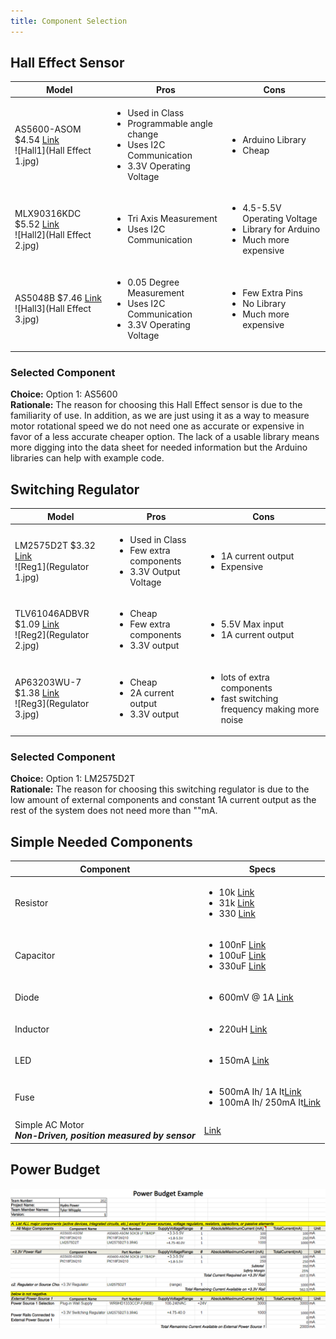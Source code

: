 ```yaml
---
title: Component Selection
---
```


## Hall Effect Sensor

| Model | Pros | Cons |
| ----- | ------------ | ------------ |
| AS5600-ASOM $4.54 [Link](https://www.digikey.com/en/products/detail/ams-osram/AS5600-ASOM/4914332) <br> ![Hall1](Hall Effect 1.jpg) | <ul><li>Used in Class</li><li>Programmable angle change</li><li>Uses I2C Communication</li><li>3.3V Operating Voltage</li></ul> | <ul><li>Arduino Library</li><li>Cheap</li></ul> |
| MLX90316KDC $5.52 [Link](https://www.digikey.com/en/products/detail/melexis-technologies-nv/MLX90316KDC-BDG-100-RE/2242692) <br> ![Hall2](Hall Effect 2.jpg) | <ul><li>Tri Axis Measurement</li><li>Uses I2C Communication</li></ul> | <ul><li>4.5-5.5V Operating Voltage</li><li>Library for Arduino</li><li>Much more expensive</li></ul> |
| AS5048B $7.46 [Link](https://www.digikey.com/en/products/detail/ams-osram-usa-inc/AS5048B-HTSP-500/3188616) <br> ![Hall3](Hall Effect 3.jpg) | <ul><li>0.05 Degree Measurement</li><li>Uses I2C Communication</li><li>3.3V Operating Voltage</li></ul> | <ul><li>Few Extra Pins</li><li>No Library</li><li>Much more expensive</li></ul> |

### Selected Component
**Choice:** Option 1: AS5600<br>
**Rationale:** The reason for choosing this Hall Effect sensor is due to the familiarity of use. In addition, as we are just using it as a way to measure motor rotational speed we do not need one as accurate or expensive in favor of a less accurate cheaper option. The lack of a usable library means more digging into the data sheet for needed information but the Arduino libraries can help with example code.

## Switching Regulator

| Model | Pros | Cons |
| ----- | ------------ | ------------ |
| LM2575D2T $3.32 [Link](https://www.digikey.com/en/products/detail/onsemi/LM2575D2T-3-3R4G/1476688) <br> ![Reg1](Regulator 1.jpg) | <ul><li>Used in Class</li><li>Few extra components</li><li>3.3V Output Voltage</li></ul> | <ul><li>1A current output</li><li>Expensive</li></ul> |
| TLV61046ADBVR $1.09 [Link](https://www.digikey.com/en/products/detail/texas-instruments/TLV61046ADBVR/8133008) <br> ![Reg2](Regulator 2.jpg) | <ul><li>Cheap</li><li>Few extra components</li><li>3.3V output</li></ul> | <ul><li>5.5V Max input</li><li>1A current output</li></ul> |
| AP63203WU-7 $1.38 [Link](https://www.digikey.com/en/products/detail/diodes-incorporated/AP63203WU-7/9858426) <br> ![Reg3](Regulator 3.jpg) | <ul><li>Cheap</li><li>2A current output</li><li>3.3V output</li></ul> | <ul><li>lots of extra components</li><li>fast switching frequency making more noise</li></ul> |

### Selected Component
**Choice:** Option 1: LM2575D2T<br>
**Rationale:** The reason for choosing this switching regulator is due to the low amount of external components and constant 1A current output as the rest of the system does not need more than ""mA.

## Simple Needed Components

| Component | Specs |
| --------- | ----- |
| Resistor | <ul><li>10k [Link](https://www.digikey.com/en/products/detail/stackpole-electronics-inc/RMCF2010FT10K0/1758376)</li><li>31k [Link](https://www.digikey.com/en/products/detail/stackpole-electronics-inc/RNCP1206FTD1K00/2240337)</li><li>330 [Link](https://www.digikey.com/en/products/detail/stackpole-electronics-inc/RMCF2010JT1K20/1757109)</li><ul> |
| Capacitor | <ul><li>100nF [Link](https://www.digikey.com/en/products/detail/yageo/CC0805KRX7R9BB104/302874)</li><li>100uF [Link](https://www.digikey.com/en/products/detail/murata-electronics/GRM31CD80J107MEA8K/13905021)</li><li>330uF [Link](https://www.digikey.com/en/products/detail/murata-electronics/GRM32ER60G337ME05L/6155746)</li><ul> |
| Diode | <ul><li>600mV @ 1A [Link](https://www.digikey.com/en/products/detail/micro-commercial-co/B5819WS-TP/2213555)</li><ul> |
| Inductor | <ul><li>220uH [Link](https://www.digikey.com/en/products/detail/bourns-inc/CM453232-221KL/1970080)</li><ul> |
| LED | <ul><li>150mA [Link](https://www.digikey.com/en/products/detail/ams-osram-usa-inc/GT-JTLPS1-13-KKLN-25-1-150-R33/16820475)</li><ul> |
| Fuse | <ul><li>500mA Ih/ 1A It[Link](https://www.digikey.com/en/products/detail/bel-fuse-inc/0ZCG0050AF2C/4156100)</li><li>100mA Ih/ 250mA It[Link](https://www.digikey.com/en/products/detail/bel-fuse-inc/0ZCH0010FF2E/4156118)</li><ul> |
| Simple AC Motor<br> ***Non-Driven, position measured by sensor*** | [Link](https://www.digikey.com/en/products/detail/sparkfun-electronics/ROB-11696/6163657?gclsrc=aw.ds&&utm_adgroup=&utm_source=google&utm_medium=cpc&utm_campaign=PMax%20Shopping_Product_Low%20ROAS%20Categories&utm_term=&utm_content=&utm_id=go_cmp-20243063506_adg-_ad-__dev-c_ext-_prd-6163657_sig-CjwKCAiA2JG9BhAuEiwAH_zf3oq15u6VnL4cq87XFDrNdmTuq9TBOPO5mJv7fST6NklMeJz0bCmOzxoCzhsQAvD_BwE&gad_source=1&gclid=CjwKCAiA2JG9BhAuEiwAH_zf3oq15u6VnL4cq87XFDrNdmTuq9TBOPO5mJv7fST6NklMeJz0bCmOzxoCzhsQAvD_BwE&gclsrc=aw.ds) |

## Power Budget

![PowerBudget](PowerBudget.png)